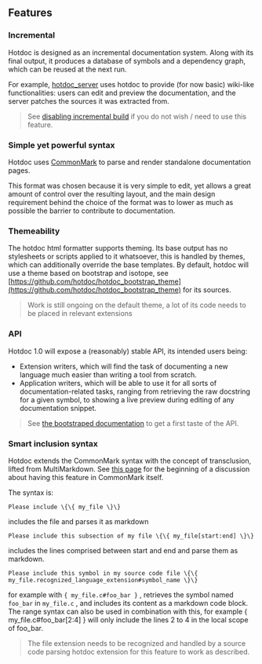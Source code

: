 ## Features

### Incremental

Hotdoc is designed as an incremental documentation system. Along with
its final output, it produces a database of symbols and a dependency
graph, which can be reused at the next run.

For example, [hotdoc_server](https://github.com/hotdoc/hotdoc_server) uses
hotdoc to provide (for now basic) wiki-like functionalities: users
can edit and preview the documentation, and the server patches the sources it was
extracted from.

> See [disabling incremental build](disabling-incremental-build.markdown) if you do not wish / need to use this feature.

### Simple yet powerful syntax

Hotdoc uses [CommonMark](http://commonmark.org/) to parse and render
standalone documentation pages.

This format was chosen because it is very simple to edit, yet allows
a great amount of control over the resulting layout, and the main
design requirement behind the choice of the format was to lower as
much as possible the barrier to contribute to documentation.

### Themeability

The hotdoc html formatter supports theming. Its base output has
no stylesheets or scripts applied to it whatsoever, this is handled by themes,
which can additionally override the base templates. By default, hotdoc will use
a theme based on bootstrap and isotope, see
[https://github.com/hotdoc/hotdoc_bootstrap_theme](https://github.com/hotdoc/hotdoc_bootstrap_theme)
for its sources.

> Work is still ongoing on the default theme, a lot of its code needs to be
> placed in relevant extensions

### API

Hotdoc 1.0 will expose a (reasonably) stable API, its intended users being:

* Extension writers, which will find the task of documenting a new language
  much easier than writing a tool from scratch.
* Application writers, which will be able to use it for all sorts of
  documentation-related tasks, ranging from retrieving the raw docstring
  for a given symbol, to showing a live preview during editing of any
  documentation snippet.

> See [the bootstraped documentation](#hotdocs-own-bootstrapped-documentation) to get a first taste of the API.

### Smart inclusion syntax

Hotdoc extends the CommonMark syntax with the concept of transclusion, lifted
from MultiMarkdown. See [this page](http://talk.commonmark.org/t/transclusion-or-including-sub-documents-for-reuse/270>)
for the beginning of a discussion about having this feature in CommonMark itself.

The syntax is:

```
Please include \{\{ my_file \}\}
```

includes the file and parses it as markdown

```
Please include this subsection of my file \{\{ my_file[start:end] \}\}
```

includes the lines comprised between start and end and parse them as markdown.

```
Please include this symbol in my source code file \{\{ my_file.recognized_language_extension#symbol_name \}\}
```

for example with `{ my_file.c#foo_bar }` , retrieves the symbol named `foo_bar` in `my_file.c` , and includes its content as a markdown code block. The range syntax can also be used in combination with this, for example { my_file.c#foo_bar[2:4] } will only include the lines 2 to 4 in the local scope of foo_bar.

> The file extension needs to be recognized and handled by a source code parsing hotdoc extension for this feature to work as described.
